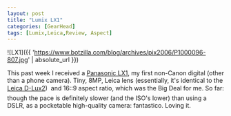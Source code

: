 ```yaml
---
layout: post
title: "Lumix LX1"
categories: [GearHead]
tags: [Lumix,Leica,Review, Aspect]
---
```



![LX1]({{ 'https://www.botzilla.com/blog/archives/pix2006/P1000096-807.jpg' | absolute_url }})


This past week I received a <a href="http://panasonic.jp/dc/lx1/">Panasonic LX1</a>, my first non-Canon digital (other than a phone camera). Tiny, 8MP, Leica lens (essentially, it's identical to the <a href="http://www.leica-camera.com/digitalekameras/dlux2/index.html">Leica D-Lux2</a>) &#151; and 16::9 aspect ratio, which was the Big Deal for me. So far: though the pace is definitely slower (and the ISO's lower) than using a DSLR, as a pocketable high-quality camera: fantastico. Loving it.
